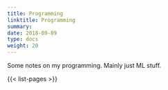 ```yaml
---
title: Programming
linktitle: Programming
summary: 
date: 2018-09-09
type: docs
weight: 20
---
```


Some notes on my programming. Mainly just ML stuff.

{{< list-pages >}}
